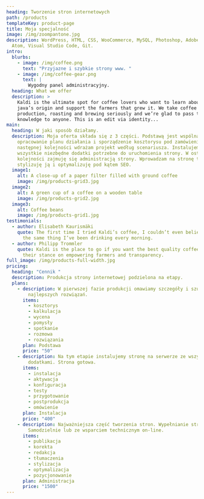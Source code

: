 ```yaml
---
heading: Tworzenie stron internetowych
path: /products
templateKey: product-page
title: Moja specjalność
image: /img/zoompantone.jpg
description: WordPress, HTML, CSS, WooCommerce, MySQL, Photoshop, Adobe, Office,
  Atom, Visual Studio Code, Git.
intro:
  blurbs:
    - image: /img/coffee.png
      text: "Przyjazne i szybkie strony www. "
    - image: /img/coffee-gear.png
      text: |
        Wygodny panel administracyjny.
  heading: What we offer
  description: >
    Kaldi is the ultimate spot for coffee lovers who want to learn about their
    java’s origin and support the farmers that grew it. We take coffee
    production, roasting and brewing seriously and we’re glad to pass that
    knowledge to anyone. This is an edit via identity...
main:
  heading: W jaki sposób działamy.
  description: Moja oferta składa się z 3 części. Podstawą jest wspólna rozmowa,
    opracowanie planu działania i sporządzenie kosztorysu pod zamówienie. W
    następnej kolejności wdrażam projekt według scenariusza. Instalujemy
    wszystkie niezbędne dodatki potrzebne do uruchomienia strony. W ostatniej
    kolejności zajmuję się administracją strony. Wprowadzam na stronę treść,
    stylizuję ją i optymalizuję pod kątem SEO.
  image1:
    alt: A close-up of a paper filter filled with ground coffee
    image: /img/products-grid3.jpg
  image2:
    alt: A green cup of a coffee on a wooden table
    image: /img/products-grid2.jpg
  image3:
    alt: Coffee beans
    image: /img/products-grid1.jpg
testimonials:
  - author: Elisabeth Kaurismäki
    quote: The first time I tried Kaldi’s coffee, I couldn’t even believe that was
      the same thing I’ve been drinking every morning.
  - author: Philipp Trommler
    quote: Kaldi is the place to go if you want the best quality coffee. I love
      their stance on empowering farmers and transparency.
full_image: /img/products-full-width.jpg
pricing:
  heading: "Cennik "
  description: Produkcja strony internetowej podzielona na etapy.
  plans:
    - description: W pierwszej fazie produkcji omawiamy szczegóły i szukamy
        najlepszych rozwiązań.
      items:
        - kosztorys
        - kalkulacja
        - wycena
        - pomysły
        - spotkanie
        - rozmowa
        - rozwiązania
      plan: Podstawa
      price: "50"
    - description: Na tym etapie instalujemy stronę na serwerze ze wszystkimi
        dodatkami. Strona gotowa.
      items:
        - instalacja
        - aktywacja
        - konfiguracja
        - testy
        - przygotowanie
        - postprodukcja
        - omówienie
      plan: Instalacja
      price: "400"
    - description: Najważniejsza część tworzenia stron. Wypełnianie strony treścią.
        Samodzielnie lub ze wsparciem technicznym on-line.
      items:
        - publikacja
        - korekta
        - redakcja
        - tłumaczenia
        - stylizacja
        - optymalizacja
        - pozycjonowanie
      plan: Administracja
      price: "1500"
---
```

